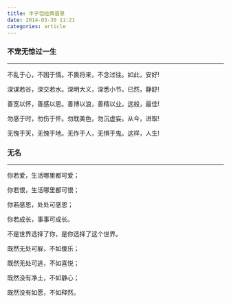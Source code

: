 ```yaml
---
title: 丰子恺经典语录
date: 2014-03-30 11:21
categories: article
---
```


### 不宠无惊过一生

---

不乱于心，不困于情。不畏将来，不念过往。如此，安好!

深谋若谷，深交若水。深明大义，深悉小节。已然，静舒!

善宽以怀，善感以恩。善博以浪，善精以业。这般，最佳!

勿感于时，勿伤于怀。勿耽美色，勿沉虚妄。从今，进取!

无愧于天，无愧于地。无怍于人，无惧于鬼。这样，人生!


### 无名

---

你若爱，生活哪里都可爱；

你若恨，生活哪里都可恨；

你若感恩，处处可感恩；

你若成长，事事可成长。

不是世界选择了你，是你选择了这个世界。

既然无处可躲，不如傻乐；

既然无处可逃，不如喜悦；

既然没有净土，不如静心；

既然没有如愿，不如释然。